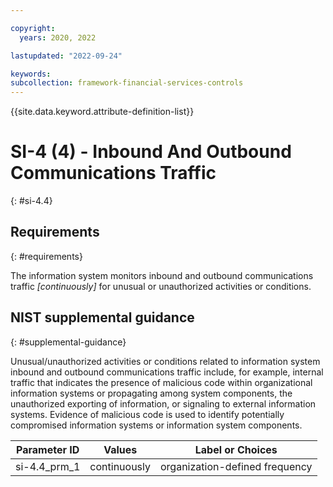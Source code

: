 ```yaml
---

copyright:
  years: 2020, 2022

lastupdated: "2022-09-24"

keywords: 
subcollection: framework-financial-services-controls
---
```


{{site.data.keyword.attribute-definition-list}}

         
# SI-4 (4) - Inbound And Outbound Communications Traffic
{: #si-4.4}

## Requirements
{: #requirements}

The information system monitors inbound and outbound communications traffic _[continuously]_ for unusual or unauthorized activities or conditions.

## NIST supplemental guidance
{: #supplemental-guidance}

Unusual/unauthorized activities or conditions related to information system inbound and outbound communications traffic include, for example, internal traffic that indicates the presence of malicious code within organizational information systems or propagating among system components, the unauthorized exporting of information, or signaling to external information systems. Evidence of malicious code is used to identify potentially compromised information systems or information system components.

| Parameter ID | Values | Label or Choices |
|---|---|---|
| si-4.4_prm_1 | continuously | organization-defined frequency |

